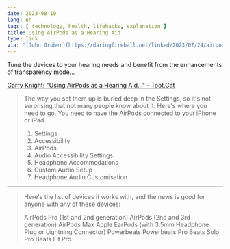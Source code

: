 ```yaml
---
date: 2023-08-10
lang: en
tags: [ technology, health, lifehacks, explanation ]
title: Using AirPods as a Hearing Aid
type: link
via: "[John Gruber](https://daringfireball.net/linked/2023/07/24/airpods-as-hear-aids)"
---
```


Tune the devices to your hearing needs and benefit from the enhancements of transparency mode…

[Garry Knight: "Using AirPods as a Hearing Aid…" - Toot.Cat](https://toot.cat/@garry/110005074038777944)

> The way you set them up is buried deep in the Settings, so it's not surprising that not many people know about it. Here's where you need to go. You need to have the AirPods connected to your iPhone or iPad.
>
> 1. Settings
> 2. Accessibility
> 3. AirPods
> 4. Audio Accessibility Settings
> 5. Headphone Accommodations
> 6. Custom Audio Setup
> 7. Headphone Audio Customisation

---

> Here's the list of devices it works with, and the news is good for anyone with any of these devices:
>
> AirPods Pro (1st and 2nd generation)
> AirPods (2nd and 3rd generation)
> AirPods Max
> Apple EarPods (with 3.5mm Headphone Plug or Lightning Connector)
> Powerbeats
> Powerbeats Pro
> Beats Solo Pro
> Beats Fit Pro
